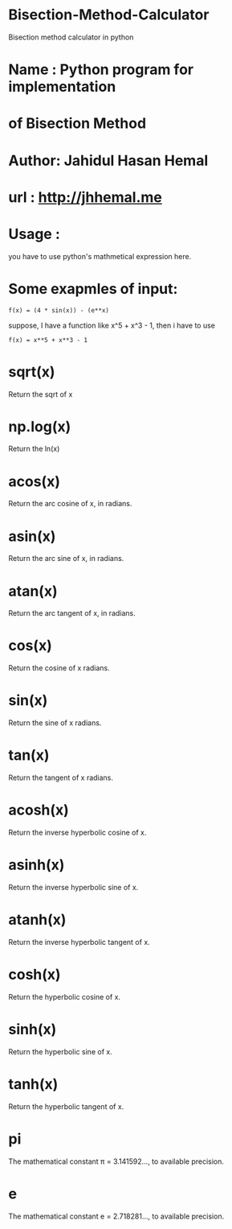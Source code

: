 # Bisection-Method-Calculator
Bisection method calculator in python

# Name  :         Python program for implementation 
#                 of Bisection Method 
# 
# Author:         Jahidul Hasan Hemal
# url   :         http://jhhemal.me

# Usage :

you have to use python's mathmetical expression here.
  # Some exapmles of input:
  
    f(x) = (4 * sin(x)) - (e**x)
    
  suppose, I have a function like x^5 + x^3 - 1, then i have to use
     
    f(x) = x**5 + x**3 - 1
 
 # sqrt(x)
  Return the sqrt of x
  
 # np.log(x)
  Return the ln(x) 
 
 # acos(x)
  Return the arc cosine of x, in radians.
  
 # asin(x)
   Return the arc sine of x, in radians.
   
 # atan(x)
   Return the arc tangent of x, in radians.
   
 # cos(x)
   Return the cosine of x radians.
   
 # sin(x)
   Return the sine of x radians.
 # tan(x)
   Return the tangent of x radians.
 # acosh(x)
   Return the inverse hyperbolic cosine of x.

 # asinh(x)
   Return the inverse hyperbolic sine of x.

 # atanh(x)
   Return the inverse hyperbolic tangent of x.

 # cosh(x)
   Return the hyperbolic cosine of x.

 # sinh(x)
   Return the hyperbolic sine of x.

 # tanh(x)
   Return the hyperbolic tangent of x.
 # pi
   The mathematical constant π = 3.141592…, to available precision.

 # e
   The mathematical constant e = 2.718281…, to available precision.
